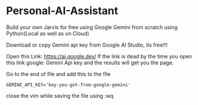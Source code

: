# Personal-AI-Assistant
Build your own Jarvis for free using Google Gemini from scratch using Python(Local as well as on Cloud)

Download or copy Gemini api key from Google AI Studio, its free!!!

Open this Link: https://ai.google.dev/
If the link is dead by the time you open this link google: Gemini Api key and the results  will get you the page.


Go to the end of file and add this to the file
```
GEMINI_API_KEY='key-you-got-from-google-gemini' 
```
close the vim while  saving the file using :wq


